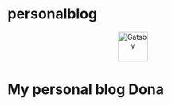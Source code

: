 # personalblog
<p align="center">
    <a href="https://www.google.com">
        <img alt="Gatsby" src"https://media1.tenor.com/m/UZJd1pjj4NMAAAAC/surprised-pikachu.gif" width="60" />
    </a>
</p>
<h1 alight="center">
My personal blog Dona
</h1>
